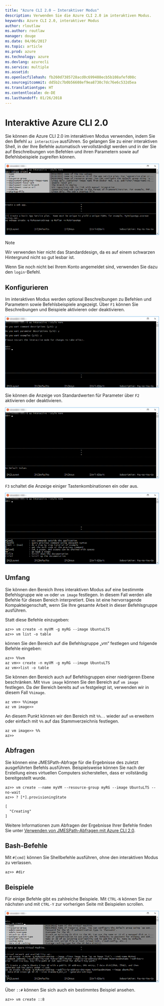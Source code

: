 ```yaml
---
title: "Azure CLI 2.0 – Interaktiver Modus"
description: Verwenden Sie die Azure CLI 2.0 im interaktiven Modus.
keywords: Azure CLI 2.0, interaktiver Modus
author: rloutlaw
ms.author: routlaw
manager: douge
ms.date: 04/06/2017
ms.topic: article
ms.prod: azure
ms.technology: azure
ms.devlang: azurecli
ms.service: multiple
ms.assetid: 
ms.openlocfilehash: fb260d7385728acd0c699488ecb5b108afefd08c
ms.sourcegitcommit: dd5b2c7b0b56608ef9ea8730c7dc76e6c532d5ea
ms.translationtype: HT
ms.contentlocale: de-DE
ms.lasthandoff: 01/26/2018
---
```

# <a name="interactive-azure-cli-20"></a>Interaktive Azure CLI 2.0

Sie können die Azure CLI 2.0 im interaktiven Modus verwenden, indem Sie den Befehl `az interactive` ausführen.
So gelangen Sie zu einer interaktiven Shell, in der Ihre Befehle automatisch vervollständigt werden und in der Sie auf Beschreibungen von Befehlen und ihren Parametern sowie auf Befehlsbeispiele zugreifen können.

![Interaktiver Modus](./media/interactive-azure-cli/webapp-create.png)

> [!NOTE]
> Wir verwenden hier nicht das Standarddesign, da es auf einem schwarzen Hintergrund nicht so gut lesbar ist.

Wenn Sie noch nicht bei Ihrem Konto angemeldet sind, verwenden Sie dazu den `login`-Befehl.

## <a name="configure"></a>Konfigurieren

Im interaktiven Modus werden optional Beschreibungen zu Befehlen und Parametern sowie Befehlsbeispiele angezeigt.
Über `F1` können Sie Beschreibungen und Beispiele aktivieren oder deaktivieren.

![Beschreibungen und Beispiele](./media/interactive-azure-cli/descriptions-and-examples.png)

Sie können die Anzeige von Standardwerten für Parameter über `F2` aktivieren oder deaktivieren.

![Standardwerte](./media/interactive-azure-cli/defaults.png)

`F3` schaltet die Anzeige einiger Tastenkombinationen ein oder aus.

![Tastenkombinationen](./media/interactive-azure-cli/gestures.png)

## <a name="scope"></a>Umfang

Sie können den Bereich Ihres interaktiven Modus auf eine bestimmte Befehlsgruppe wie `vm` oder `vm image` festlegen.
In diesem Fall werden alle Befehle für diesen Bereich interpretiert.
Dies ist eine hervorragende Kompakteigenschaft, wenn Sie Ihre gesamte Arbeit in dieser Befehlsgruppe ausführen.

Statt diese Befehle einzugeben:

```azurecli
az>> vm create -n myVM -g myRG --image UbuntuLTS
az>> vm list -o table
```

können Sie den Bereich auf die Befehlsgruppe „vm“ festlegen und folgende Befehle eingeben:

```azurecli
az>> %%vm
az vm>> create -n myVM -g myRG --image UbuntuLTS
az vm>>list -o table
```

Sie können den Bereich auch auf Befehlsgruppen einer niedrigeren Ebene beschränken.
Mit `%%vm image` können Sie den Bereich auf `vm image` festlegen.
Da der Bereich bereits auf `vm` festgelegt ist, verwenden wir in diesem Fall `%%image`.

```azurecli
az vm>> %%image
az vm image>>
```

An diesem Punkt können wir den Bereich mit `%%..` wieder auf `vm` erweitern oder einfach mit `%%` auf das Stammverzeichnis festlegen.

```azurecli
az vm image>> %%
az>>
```

## <a name="query"></a>Abfragen

Sie können eine JMESPath-Abfrage für die Ergebnisse des zuletzt ausgeführten Befehls ausführen.
Beispielsweise können Sie nach der Erstellung eines virtuellen Computers sicherstellen, dass er vollständig bereitgestellt wurde.

```azurecli
az>> vm create --name myVM --resource-group myRG --image UbuntuLTS --no-wait
az>> ? [*].provisioningState
```

```
[
  "Creating"
]
```

Weitere Informationen zum Abfragen der Ergebnisse Ihrer Befehle finden Sie unter [Verwenden von JMESPath-Abfragen mit Azure CLI 2.0](query-azure-cli.md).

## <a name="bash-commands"></a>Bash-Befehle

Mit `#[cmd]` können Sie Shellbefehle ausführen, ohne den interaktiven Modus zu verlassen.

```azurecli
az>> #dir
```

## <a name="examples"></a>Beispiele

Für einige Befehle gibt es zahlreiche Beispiele.
Mit `CTRL-N` können Sie zur nächsten und mit `CTRL-Y` zur vorherigen Seite mit Beispielen scrollen.

![Beispiele](./media/interactive-azure-cli/examples.png)

Über `::#` können Sie sich auch ein bestimmtes Beispiel ansehen.

```azurecli
az>> vm create ::8
```
